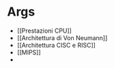 # Args
- [[Prestazioni CPU]]
- [[Architettura di Von Neumann]]
- [[Architettura CISC e RISC]]
- [[MIPS]]
- 